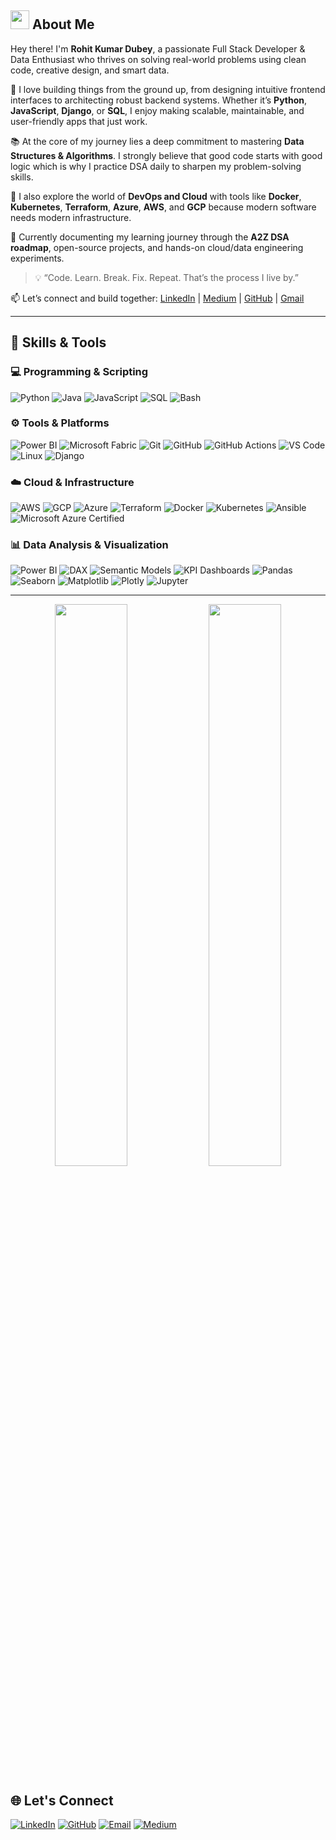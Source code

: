 ## <img src="https://raw.githubusercontent.com/MartinHeinz/MartinHeinz/master/wave.gif" width="30px"> About Me

Hey there! I'm **Rohit Kumar Dubey**, a passionate Full Stack Developer & Data Enthusiast who thrives on solving real-world problems using clean code, creative design, and smart data.

🚀 I love building things from the ground up, from designing intuitive frontend interfaces to architecting robust backend systems. Whether it’s **Python**, **JavaScript**, **Django**, or **SQL**, I enjoy making scalable, maintainable, and user-friendly apps that just work.

📚 At the core of my journey lies a deep commitment to mastering **Data Structures & Algorithms**. I strongly believe that good code starts with good logic which is why I practice DSA daily to sharpen my problem-solving skills.

🔧 I also explore the world of **DevOps and Cloud** with tools like **Docker**, **Kubernetes**, **Terraform**, **Azure**, **AWS**, and **GCP** because modern software needs modern infrastructure.

🌱 Currently documenting my learning journey through the **A2Z DSA roadmap**, open-source projects, and hands-on cloud/data engineering experiments.

> 💡 “Code. Learn. Break. Fix. Repeat. That’s the process I live by.”

📫 Let’s connect and build together: [LinkedIn](https://linkedin.com/in/rohitkrdubey) | [Medium](https://roger-in.medium.com/) | [GitHub](https://github.com/roger-rkd) | [Gmail](mailto:dubeysmail@gmail.com)


<hr>

## 🧠 Skills & Tools

### 💻 Programming & Scripting
![Python](https://img.shields.io/badge/Python-3776AB?style=flat&logo=python&logoColor=white)
![Java](https://img.shields.io/badge/Java-007396?style=flat&logo=java&logoColor=white)
![JavaScript](https://img.shields.io/badge/JavaScript-F7DF1E?style=flat&logo=javascript&logoColor=black)
![SQL](https://img.shields.io/badge/SQL-4479A1?style=flat&logo=postgresql&logoColor=white)
![Bash](https://img.shields.io/badge/Bash-4EAA25?style=flat&logo=gnu-bash&logoColor=white)

### ⚙️ Tools & Platforms
![Power BI](https://img.shields.io/badge/Power%20BI-F2C811?style=flat&logo=powerbi&logoColor=black)
![Microsoft Fabric](https://img.shields.io/badge/Microsoft%20Fabric-00A4EF?style=flat&logo=microsoft&logoColor=white)
![Git](https://img.shields.io/badge/Git-F05032?style=flat&logo=git&logoColor=white)
![GitHub](https://img.shields.io/badge/GitHub-181717?style=flat&logo=github)
![GitHub Actions](https://img.shields.io/badge/GitHub%20Actions-2088FF?style=flat&logo=githubactions&logoColor=white)
![VS Code](https://img.shields.io/badge/VS%20Code-007ACC?style=flat&logo=visual-studio-code&logoColor=white)
![Linux](https://img.shields.io/badge/Linux-FCC624?style=flat&logo=linux&logoColor=black)
![Django](https://img.shields.io/badge/Django-092E20?style=flat&logo=django&logoColor=white)

### ☁️ Cloud & Infrastructure
![AWS](https://img.shields.io/badge/AWS-232F3E?style=flat&logo=amazon-aws&logoColor=white)
![GCP](https://img.shields.io/badge/GCP-4285F4?style=flat&logo=google-cloud&logoColor=white)
![Azure](https://img.shields.io/badge/Azure-0078D4?style=flat&logo=microsoft-azure&logoColor=white)
![Terraform](https://img.shields.io/badge/Terraform-623CE4?style=flat&logo=terraform&logoColor=white)
![Docker](https://img.shields.io/badge/Docker-2496ED?style=flat&logo=docker&logoColor=white)
![Kubernetes](https://img.shields.io/badge/Kubernetes-326CE5?style=flat&logo=kubernetes&logoColor=white)
![Ansible](https://img.shields.io/badge/Ansible-EE0000?style=flat&logo=ansible&logoColor=white)
![Microsoft Azure Certified](https://img.shields.io/badge/AZ--900-Certified-blue?style=flat)

### 📊 Data Analysis & Visualization
![Power BI](https://img.shields.io/badge/Power%20BI-F2C811?style=flat&logo=powerbi&logoColor=black)
![DAX](https://img.shields.io/badge/DAX-017CEE?style=flat&logo=data&logoColor=white)
![Semantic Models](https://img.shields.io/badge/Semantic%20Models-525252?style=flat)
![KPI Dashboards](https://img.shields.io/badge/KPI%20Dashboards-4B8BBE?style=flat)
![Pandas](https://img.shields.io/badge/Pandas-150458?style=flat&logo=pandas&logoColor=white)
![Seaborn](https://img.shields.io/badge/Seaborn-76B900?style=flat)
![Matplotlib](https://img.shields.io/badge/Matplotlib-11557C?style=flat)
![Plotly](https://img.shields.io/badge/Plotly-3F4F75?style=flat)
![Jupyter](https://img.shields.io/badge/Jupyter-F37626?style=flat&logo=jupyter&logoColor=white)


<hr>




<p align="center"> <img src="https://github-readme-stats.vercel.app/api?username=roger-rkd&show_icons=true&theme=radical" width="48%" /> <img src="https://github-readme-streak-stats.herokuapp.com/?user=roger-rkd&theme=radical" width="48%" /> </p>

## 🌐 Let's Connect

[![LinkedIn](https://img.shields.io/badge/LinkedIn-blue?style=flat&logo=linkedin)](https://linkedin.com/in/rohitdubey24)
[![GitHub](https://img.shields.io/badge/GitHub-black?style=flat&logo=github)](https://github.com/roger-rkd)
[![Email](https://img.shields.io/badge/Email-grey?style=flat&logo=gmail)](mailto:dubeysmail@gmail.com)
[![Medium](https://img.shields.io/badge/Medium-12100E?style=flat&logo=medium&logoColor=white)](https://medium.com/@rohitdubey24)



<!--
**roger-rkd/roger-rkd** is a ✨ _special_ ✨ repository because its `README.md` (this file) appears on your GitHub profile.

Here are some ideas to get you started:

- 🔭 I’m currently working on MERN
- 🌱 I’m currently learning Machine Learning
- 💬 Ask me about Cloud Computing
- 📫 How to reach me: @r
- 😄 Pronouns: ...
- ⚡ Fun fact: ...
-->
